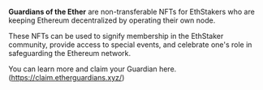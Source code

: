 **Guardians of the Ether** are non-transferable NFTs for EthStakers who are keeping Ethereum decentralized by operating their own node.

These NFTs can be used to signify membership in the EthStaker community, provide access to special events, and celebrate one's role in safeguarding the Ethereum network.

You can learn more and claim your Guardian here. (https://claim.etherguardians.xyz/)